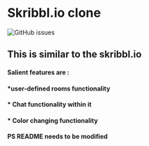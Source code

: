 # Skribbl.io clone

![GitHub issues](https://img.shields.io/github/issues/aritrasinha108/Skribbl_Clone?style=flat-square&color=red)

## This is similar to the skribbl.io <br>

#### Salient features are : <br>

#### \*user-defined rooms functionality <br>

#### \* Chat functionality within it <br>

#### \* Color changing functionality

#### PS README needs to be modified
